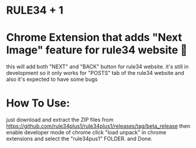 # RULE34 + 1
# Chrome Extension that adds "Next Image" feature for rule34 website 🤯
this will add both "NEXT" and "BACK" button for rule34 website.
it's still in development so it only works for "POSTS" tab of the rule34 website and also it's expected to have some bugs


# How To Use:

just download and extract the ZIP files from https://github.com/rule34plus1/rule34plus1/releases/tag/beta_release
then enable developer mode of chrome
click "load unpack" in chrome extensions and select the "rule34pus1" FOLDER.
and Done.
